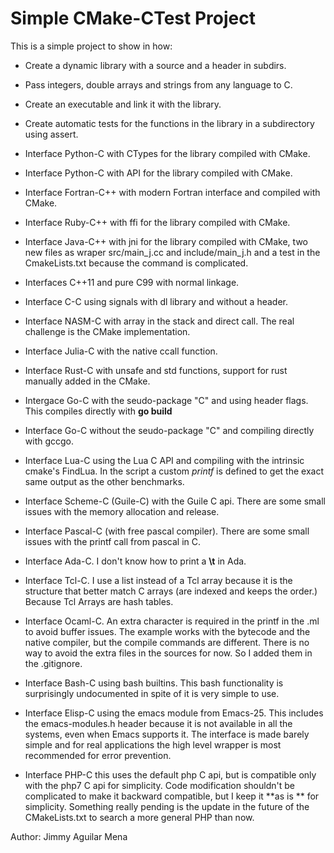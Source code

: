 Simple CMake-CTest Project
=========================

This is a simple project to show in how:

* Create a dynamic library with a source and a header in subdirs.

* Pass integers, double arrays and strings from any language to C.

* Create an executable and link it with the library.

* Create automatic tests for the functions in the library in a subdirectory using assert.

* Interface Python-C with CTypes for the library compiled with CMake.

* Interface Python-C with API for the library compiled with CMake.

* Interface Fortran-C++ with modern Fortran interface and compiled with CMake.

* Interface Ruby-C++ with ffi for the library compiled with CMake.

* Interface Java-C++ with jni for the library compiled with CMake, two new files as wraper src/main_j.cc and include/main_j.h and a test in the CmakeLists.txt because the command is complicated.

* Interfaces C++11 and pure C99 with normal linkage.

* Interface C-C using signals with dl library and without a header.

* Interface NASM-C with array in the stack and direct call. The real challenge is the CMake implementation.

* Interface Julia-C with the native ccall function.

* Interface Rust-C with unsafe and std functions, support for rust manually added in the CMake.

* Intergace Go-C with the seudo-package "C" and using header flags. This compiles directly with **go build**

* Interface Go-C without the seudo-package "C" and compiling directly with gccgo.

* Interface Lua-C using the Lua C API and compiling with the intrinsic cmake's FindLua. In the script a custom *printf* is defined to get the exact same output as the other benchmarks.

* Interface Scheme-C (Guile-C) with the Guile C api. There are some small issues with the memory allocation and release.

* Interface Pascal-C (with free pascal compiler). There are some small issues with the printf call from pascal in C.

* Interface Ada-C. I don't know how to print a **\t** in Ada.

* Interface Tcl-C. I use a list instead of a Tcl array because it is the structure that better match C arrays (are indexed and keeps the order.) Because Tcl Arrays are hash tables.

* Interface Ocaml-C. An extra character is required in the printf in the .ml to avoid buffer issues. The example works with the bytecode and the native compiler, but the compile commands are different. There is no way to avoid the extra files in the sources for now. So I added them in the .gitignore.

* Interface Bash-C using bash builtins. This bash functionality is surprisingly undocumented in spite of it is very simple to use. 

* Interface Elisp-C using the emacs module from Emacs-25. This includes the emacs-modules.h header because it is not available in all the systems, even when Emacs supports it. The interface is made barely simple and for real applications the high level wrapper is most recommended for error prevention.

* Interface PHP-C this uses the default php C api, but is compatible only with the php7 C api for simplicity. Code modification shouldn't be complicated to make it backward compatible, but I keep it **as is ** for simplicity. Something really pending is the update in the future of the CMakeLists.txt to search a more general PHP than now.

Author: Jimmy Aguilar Mena
